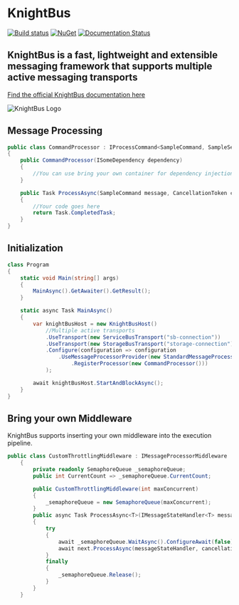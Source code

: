 # KnightBus

[![Build status](https://ci.appveyor.com/api/projects/status/6kut5wktspt8nhf5/branch/master?svg=true)](https://ci.appveyor.com/project/NiklasArbin/knightbus/branch/master) 
[![NuGet](https://img.shields.io/nuget/v/KnightBus.Core.svg)](https://www.nuget.org/packages/KnightBus.Core/) 
[![Documentation Status](https://readthedocs.org/projects/knightbus/badge/?version=latest)](https://knightbus.readthedocs.io/en/latest/?badge=latest)

## KnightBus is a fast, lightweight and extensible messaging framework that supports multiple active messaging transports

[Find the official KnightBus documentation here](https://knightbus.readthedocs.io/)

![KnightBus Logo](https://raw.githubusercontent.com/BookBeat/knightbus-documentation/master/media/images/knightbus-logo.png "KnightBus Logo")

## Message Processing
```csharp
public class CommandProcessor : IProcessCommand<SampleCommand, SampleSettings>,
{
    public CommandProcessor(ISomeDependency dependency)
    {
        //You can use bring your own container for dependency injection
    }

    public Task ProcessAsync(SampleCommand message, CancellationToken cancellationToken)
    {
        //Your code goes here
        return Task.CompletedTask;
    }
}
```

## Initialization
```csharp
class Program
{
    static void Main(string[] args)
    {
        MainAsync().GetAwaiter().GetResult();
    }

    static async Task MainAsync()
    {
        var knightBusHost = new KnightBusHost()
            //Multiple active transports
            .UseTransport(new ServiceBusTransport("sb-connection"))
            .UseTransport(new StorageBusTransport("storage-connection"))
            .Configure(configuration => configuration
                .UseMessageProcessorProvider(new StandardMessageProcessorProvider()
                    .RegisterProcessor(new CommandProcessor()))
            );

        await knightBusHost.StartAndBlockAsync();
    }
}
```

## Bring your own Middleware

KnightBus supports inserting your own middleware into the execution pipeline. 

```csharp
public class CustomThrottlingMiddleware : IMessageProcessorMiddleware
    {
        private readonly SemaphoreQueue _semaphoreQueue;
        public int CurrentCount => _semaphoreQueue.CurrentCount;

        public CustomThrottlingMiddleware(int maxConcurrent)
        {
            _semaphoreQueue = new SemaphoreQueue(maxConcurrent);
        }
        public async Task ProcessAsync<T>(IMessageStateHandler<T> messageStateHandler, IMessageProcessor next, CancellationToken cancellationToken) where T : class, IMessage
        {
            try
            {
                await _semaphoreQueue.WaitAsync().ConfigureAwait(false);
                await next.ProcessAsync(messageStateHandler, cancellationToken).ConfigureAwait(false);
            }
            finally
            {
                _semaphoreQueue.Release();
            }
        }
    }
```


